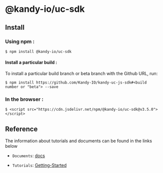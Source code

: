 # @kandy-io/uc-sdk

## Install

### Using npm :

`$ npm install @kandy-io/uc-sdk`

#### Install a particular build :

To install a particular build branch or beta branch with the Github URL, run:

`$ npm install https://github.com/Kandy-IO/kandy-uc-js-sdk#<build number or "beta"> --save`

### In the browser :

`$ <script src="https://cdn.jsdelivr.net/npm/@kandy-io/uc-sdk@v3.5.0"></script>`

## Reference

The information about tutorials and documents can be found in the links below

* `Documents`: [docs](https://kandy-io.github.io/kandy-uc-js-sdk/docs)

* `Tutorials`: [Getting-Started](https://Kandy-IO.github.io/kandy-uc-js-sdk/tutorials/?KANDYFQDN=oauth-cpaas.att.com#/Getting%20Started)

